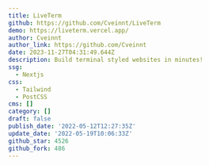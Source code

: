 ```yaml
---
title: LiveTerm
github: https://github.com/Cveinnt/LiveTerm
demo: https://liveterm.vercel.app/
author: Cveinnt
author_link: https://github.com/Cveinnt
date: 2023-11-27T04:31:49.644Z
description: Build terminal styled websites in minutes!
ssg:
  - Nextjs
css:
  - Tailwind
  - PostCSS
cms: []
category: []
draft: false
publish_date: '2022-05-12T12:27:35Z'
update_date: '2022-05-19T10:06:33Z'
github_star: 4526
github_fork: 486
---
```

